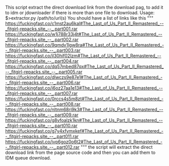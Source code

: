 This script extract the direct download link from the download pag, to add it to idm or jdownloader if there is more than one file to download.
Usage: $>extractor.py /path/to/url(s)
You should have a list of links like this
"""
https://fuckingfast.co/c1mst2au6kal#The_Last_of_Us_Part_II_Remastered_--_fitgirl-repacks.site_--_.part001.rar
https://fuckingfast.co/w1j788r33j4t#The_Last_of_Us_Part_II_Remastered_--_fitgirl-repacks.site_--_.part002.rar
https://fuckingfast.co/9qmdv1lgw8ra#The_Last_of_Us_Part_II_Remastered_--_fitgirl-repacks.site_--_.part003.rar
https://fuckingfast.co/il30hif02lzm#The_Last_of_Us_Part_II_Remastered_--_fitgirl-repacks.site_--_.part004.rar
https://fuckingfast.co/dq57mbed87qx#The_Last_of_Us_Part_II_Remastered_--_fitgirl-repacks.site_--_.part005.rar
https://fuckingfast.co/dlwczs9e87e1#The_Last_of_Us_Part_II_Remastered_--_fitgirl-repacks.site_--_.part006.rar
https://fuckingfast.co/i6oz27aa1e13#The_Last_of_Us_Part_II_Remastered_--_fitgirl-repacks.site_--_.part007.rar
https://fuckingfast.co/0rccs4s5m8zt#The_Last_of_Us_Part_II_Remastered_--_fitgirl-repacks.site_--_.part008.rar
https://fuckingfast.co/nltnm68ri9k3#The_Last_of_Us_Part_II_Remastered_--_fitgirl-repacks.site_--_.part009.rar
https://fuckingfast.co/g8vfoalzk1kn#The_Last_of_Us_Part_II_Remastered_--_fitgirl-repacks.site_--_.part010.rar
https://fuckingfast.co/g7y4xfvmxkef#The_Last_of_Us_Part_II_Remastered_--_fitgirl-repacks.site_--_.part011.rar
https://fuckingfast.co/jvp6goz0o6t2#The_Last_of_Us_Part_II_Remastered_--_fitgirl-repacks.site_--_.part012.rar
"""
the script will extract the direct download link from the page source code and then you can add them to IDM queue download.
